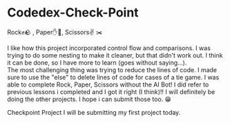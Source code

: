 # Codedex-Check-Point
Rock✊🪨 , Paper✋📄, Scissors✌ ✂️

I like how this project incorporated control flow and comparisons.  I was trying to do some nesting to make it cleaner, but that didn't work out.  I think it can be done, so I have more to learn (goes without saying...).  
The most challenging thing was trying to reduce the lines of code.  I made sure to use the "else" to delete lines of code for cases of a tie game.  I was able to complete Rock, Paper, Scissors without the AI Bot! I did refer to previous lessons i completed and I got it right (I think)!!
I will definitely be doing the other projects. I hope i can submit those too. 😁

Checkpoint Project
I will be submitting my first project today.
